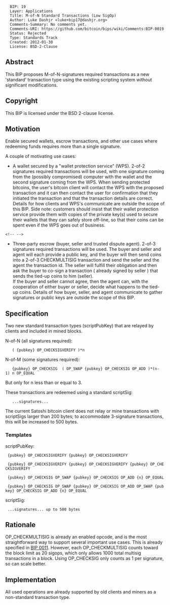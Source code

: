       BIP: 19
      Layer: Applications
      Title: M-of-N Standard Transactions (Low SigOp)
      Author: Luke Dashjr <luke+bip17@dashjr.org>
      Comments-Summary: No comments yet.
      Comments-URI: https://github.com/bitcoin/bips/wiki/Comments:BIP-0019
      Status: Rejected
      Type: Standards Track
      Created: 2012-01-30
      License: BSD-2-Clause

## Abstract

This BIP proposes M-of-N-signatures required transactions as a new
\'standard\' transaction type using the existing scripting system
without significant modifications.

## Copyright

This BIP is licensed under the BSD 2-clause license.

## Motivation

Enable secured wallets, escrow transactions, and other use cases where
redeeming funds requires more than a single signature.

A couple of motivating use cases:

-   A wallet secured by a \"wallet protection service\" (WPS). 2-of-2
    signatures required transactions will be used, with one signature
    coming from the (possibly compromised) computer with the wallet and
    the second signature coming from the WPS. When sending protected
    bitcoins, the user\'s bitcoin client will contact the WPS with the
    proposed transaction and it can then contact the user for
    confirmation that they initiated the transaction and that the
    transaction details are correct. Details for how clients and WPS\'s
    communicate are outside the scope of this BIP. Side note: customers
    should insist that their wallet protection service provide them with
    copies of the private key(s) used to secure their wallets that they
    can safely store off-line, so that their coins can be spent even if
    the WPS goes out of business.

```{=html}
<!-- -->
```
-   Three-party escrow (buyer, seller and trusted dispute agent). 2-of-3
    signatures required transactions will be used. The buyer and seller
    and agent will each provide a public key, and the buyer will then
    send coins into a 2-of-3 CHECKMULTISIG transaction and send the
    seller and the agent the transaction id. The seller will fulfill
    their obligation and then ask the buyer to co-sign a transaction (
    already signed by seller ) that sends the tied-up coins to him
    (seller).\
    If the buyer and seller cannot agree, then the agent can, with the
    cooperation of either buyer or seller, decide what happens to the
    tied-up coins. Details of how buyer, seller, and agent communicate
    to gather signatures or public keys are outside the scope of this
    BIP.

## Specification

Two new standard transaction types (scriptPubKey) that are relayed by
clients and included in mined blocks.

N-of-N (all signatures required):

`   ( {pubkey} OP_CHECKSIGVERIFY )*n`

N-of-M (some signatures required):

`   {pubkey} OP_CHECKSIG  ( OP_SWAP {pubkey} OP_CHECKSIG OP_ADD )*(n-1) n OP_EQUAL`

But only for n less than or equal to 3.

These transactions are redeemed using a standard scriptSig:

`   ...signatures...`

The current Satoshi bitcoin client does not relay or mine transactions
with scriptSigs larger than 200 bytes; to accommodate 3-signature
transactions, this will be increased to 500 bytes.

### Templates

scriptPubKey:

` {pubkey} OP_CHECKSIGVERIFY {pubkey} OP_CHECKSIGVERIFY`

` {pubkey} OP_CHECKSIGVERIFY {pubkey} OP_CHECKSIGVERIFY {pubkey} OP_CHECKSIGVERIFY`

` {pubkey} OP_CHECKSIG OP_SWAP {pubkey} OP_CHECKSIG OP_ADD {n} OP_EQUAL`

` {pubkey} OP_CHECKSIG OP_SWAP {pubkey} OP_CHECKSIG OP_ADD OP_SWAP {pubkey} OP_CHECKSIG OP_ADD {n} OP_EQUAL`

scriptSig:

` ...signatures... up to 500 bytes`

## Rationale

OP_CHECKMULTISIG is already an enabled opcode, and is the most
straightforward way to support several important use cases. This is
already specified in [BIP 0011](bip-0011.mediawiki "wikilink"). However,
each OP_CHECKMULTISIG counts toward the block limit as 20 sigops, which
only allows 1000 total multisig transactions in a block. Using
OP_CHECKSIG only counts as 1 per signature, so can scale better.

## Implementation

All used operations are already supported by old clients and miners as a
non-standard transaction type.
